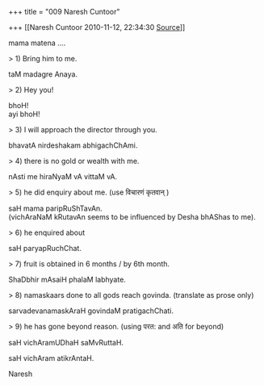 +++
title = "009 Naresh Cuntoor"

+++
[[Naresh Cuntoor	2010-11-12, 22:34:30 [Source](https://groups.google.com/g/samskrita/c/dqbJRYSKpMs)]]



mama matena ....

  
\> 1) Bring him to me.

taM madagre Anaya.

\> 2) Hey you!

bhoH!  
ayi bhoH!

  
\> 3) I will approach the director through you.

bhavatA nirdeshakam abhigachChAmi.

  
\> 4) there is no gold or wealth with me.

nAsti me hiraNyaM vA vittaM vA.

\> 5) he did enquiry about me. (use विचारणं कृतवान् )

saH mama paripRuShTavAn.  
(vichAraNaM kRutavAn seems to be influenced by Desha bhAShas to me).

\> 6) he enquired about

saH paryapRuchChat.

\> 7) fruit is obtained in 6 months / by 6th month.

ShaDbhir mAsaiH phalaM labhyate.

\> 8) namaskaars done to all gods reach govinda. (translate as prose only)

sarvadevanamaskAraH govindaM pratigachChati.

\> 9) he has gone beyond reason. (using परत: and अति for beyond)

saH vichAramUDhaH saMvRuttaH.

saH vichAram atikrAntaH.

Naresh  

